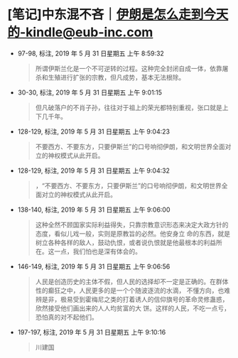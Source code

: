 # [笔记]中东混不吝｜伊朗是怎么走到今天的-kindle@eub-inc.com


-   97-98, 标注, 2019 年 5 月 31 日星期五 上午 8:59:32

    > 所谓伊斯兰化是一个不可逆转的过程。这种完全封闭自成一体，依靠屠杀和生殖进行扩张的宗教，但凡成势，基本无法根除。

-   30-30, 标注, 2019 年 5 月 31 日星期五 上午 9:01:15

    > 但凡破落户的不肖子孙，往往对于祖上的荣光都特别重视，张口就是上下几千年。

-   128-129, 标注, 2019 年 5 月 31 日星期五 上午 9:04:23

    > 不要西方、不要东方，只要伊斯兰”的口号响彻伊朗，和文明世界全面对立的神权模式从此开启。

-   128-129, 标注, 2019 年 5 月 31 日星期五 上午 9:04:32

    > ，“不要西方、不要东方，只要伊斯兰”的口号响彻伊朗，和文明世界全面对立的神权模式从此开启。

-   138-140, 标注, 2019 年 5 月 31 日星期五 上午 9:06:00

    > 这种全然不顾国家实际利益得失，只靠宗教意识形态来决定大政方针的态度，看似儿戏一般，实则是原教旨的必然。他安身立
    > 命的东西，就是树立各种各样的敌人，鼓动仇恨，或者说仇恨就是他最根本的利益所在。这一点，我们怕也是深有体会的。

-   146-149, 标注, 2019 年 5 月 31 日星期五 上午 9:06:56

    > 人民是创造历史的主体不假，但人民的选择却不一定是正确的。在群体性的癫狂之中，人民更多的是一个个随波逐流的水滴，
    > 不懂方向，也难辨是非，极易受到霍梅尼之类的打着诱人的信仰旗号的革命灵修蛊惑，欣然接受他们画出来的人人均贫富的大
    > 饼。这样的人民，不吃一点亏，恐怕真的对不起他们。

-   197-197, 标注, 2019 年 5 月 31 日星期五 上午 9:10:16

    > 川建国


